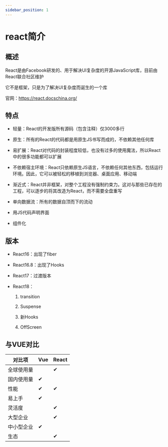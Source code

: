 ```yaml
---
sidebar_position: 1
---
```


# react简介

## 概述

React是由Facebook研发的、用于解决UI复杂度的开源JavaScript库，目前由React联合社区维护

它不是框架，只是为了解决UI复杂度而诞生的一个库

官网：https://react.docschina.org/

## 特点

- 轻量：React的开发版所有源码（包含注释）仅3000多行

- 原生：所有的React的代码都是用原生JS书写而成的，不依赖其他任何库

- 易扩展：React对代码的封装程度较低，也没有过多的使用魔法，所以React中的很多功能都可以扩展

- 不依赖宿主环境：React只依赖原生JS语言，不依赖任何其他东西，包括运行环境。因此，它可以被轻松的移植到浏览器、桌面应用、移动端

- 渐近式：React并非框架，对整个工程没有强制约束力。这对与那些已存在的工程，可以逐步的将其改造为React，而不需要全盘重写

- 单向数据流：所有的数据自顶而下的流动

- 用JS代码声明界面

- 组件化

## 版本

- React16：出现了fiber

- React16.8：出现了Hooks

- React17：过渡版本

- React18：

    1. transition

    2. Suspense

    3. 新Hooks

    4. OffScreen

## 与VUE对比

| 对比项     | Vue | React |
| ---       | ---  | --- |
| 全球使用量 |     |  ✔  |
| 国内使用量 |  ✔  |      |
| 性能       |  ✔  |  ✔  |
| 易上手     |  ✔  |     |
| 灵活度     |     |  ✔  |
| 大型企业   |     |  ✔  |
| 中小型企业 |  ✔  |     |
| 生态       |     |  ✔  |